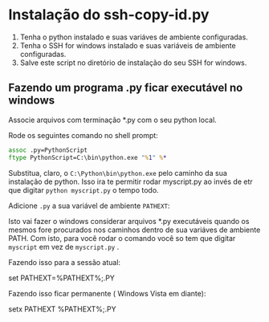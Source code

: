 # Instalação do ssh-copy-id.py

1. Tenha o python instalado e suas variáves de ambiente configuradas.
2. Tenha o SSH for windows instalado e suas variáveis de ambiente configuradas.
3. Salve este script no diretório de instalação do seu SSH for windows.

## Fazendo um programa .py ficar executável no windows

Associe arquivos com terminação *.py com o seu python local.

Rode os seguintes comando no shell prompt:

```cmd
assoc .py=PythonScript
ftype PythonScript=C:\bin\python.exe "%1" %*
```
Substitua, claro, o `C:\Python\bin\python.exe` pelo caminho da sua instalação de python. Isso ira te permitir rodar myscript.py 
ao invés de etr que digitar `python myscript.py` o tempo todo.

Adicione `.py` a sua variável de ambiente `PATHEXT`:

Isto vai fazer o windows considerar arquivos *.py executáveis quando os mesmos fore procurados nos caminhos dentro de 
sua variáves de ambiente PATH. Com isto, para você rodar o comando você so tem que digitar `myscript` em vez de `myscript.py` .

Fazendo isso para a sessão atual:

set PATHEXT=%PATHEXT%;.PY

Fazendo isso ficar permanente ( Windows Vista em diante):

setx PATHEXT %PATHEXT%;.PY
